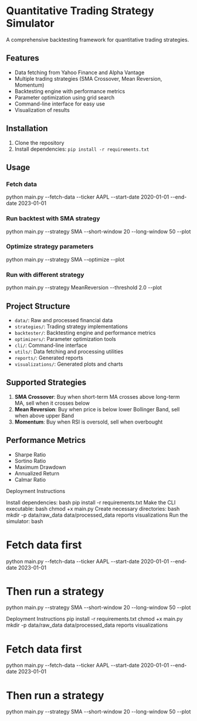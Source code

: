 # Quantitative Trading Strategy Simulator

A comprehensive backtesting framework for quantitative trading strategies.

## Features

- Data fetching from Yahoo Finance and Alpha Vantage
- Multiple trading strategies (SMA Crossover, Mean Reversion, Momentum)
- Backtesting engine with performance metrics
- Parameter optimization using grid search
- Command-line interface for easy use
- Visualization of results

## Installation

1. Clone the repository
2. Install dependencies: `pip install -r requirements.txt`

## Usage

### Fetch data
python main.py --fetch-data --ticker AAPL --start-date 2020-01-01 --end-date 2023-01-01

### Run backtest with SMA strategy
python main.py --strategy SMA --short-window 20 --long-window 50 --plot


### Optimize strategy parameters
python main.py --strategy SMA --optimize --plot


### Run with different strategy
python main.py --strategy MeanReversion --threshold 2.0 --plot


## Project Structure

- `data/`: Raw and processed financial data
- `strategies/`: Trading strategy implementations
- `backtester/`: Backtesting engine and performance metrics
- `optimizers/`: Parameter optimization tools
- `cli/`: Command-line interface
- `utils/`: Data fetching and processing utilities
- `reports/`: Generated reports
- `visualizations/`: Generated plots and charts

## Supported Strategies

1. **SMA Crossover**: Buy when short-term MA crosses above long-term MA, sell when it crosses below
2. **Mean Reversion**: Buy when price is below lower Bollinger Band, sell when above upper Band
3. **Momentum**: Buy when RSI is oversold, sell when overbought

## Performance Metrics

- Sharpe Ratio
- Sortino Ratio
- Maximum Drawdown
- Annualized Return
- Calmar Ratio


Deployment Instructions

Install dependencies:
bash
pip install -r requirements.txt
Make the CLI executable:
bash
chmod +x main.py
Create necessary directories:
bash
mkdir -p data/raw_data data/processed_data reports visualizations
Run the simulator:
bash
# Fetch data first
python main.py --fetch-data --ticker AAPL --start-date 2020-01-01 --end-date 2023-01-01

# Then run a strategy
python main.py --strategy SMA --short-window 20 --long-window 50 --plot



Deployment Instructions
pip install -r requirements.txt
chmod +x main.py
mkdir -p data/raw_data data/processed_data reports visualizations
# Fetch data first
python main.py --fetch-data --ticker AAPL --start-date 2020-01-01 --end-date 2023-01-01

# Then run a strategy
python main.py --strategy SMA --short-window 20 --long-window 50 --plot


  

